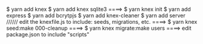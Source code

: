 $  yarn add knex
$ yarn add knex sqlite3
====> $ yarn knex init
$ yarn add express
$ yarn add bcrytpjs
$ yarn add knex-cleaner
$ yarn add server
////// edit the knexfile.js to include: seeds, migrations, etc.
====> $ yarn knex seed:make 000-cleanup
====> \$ yarn knex migrate:make users
====> edit package.json to include "scripts"
